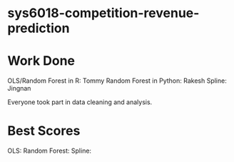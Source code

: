 # sys6018-competition-revenue-prediction

# Work Done
OLS/Random Forest in R: Tommy
Random Forest in Python: Rakesh
Spline: Jingnan

Everyone took part in data cleaning and analysis.

# Best Scores
OLS:
Random Forest:
Spline:

